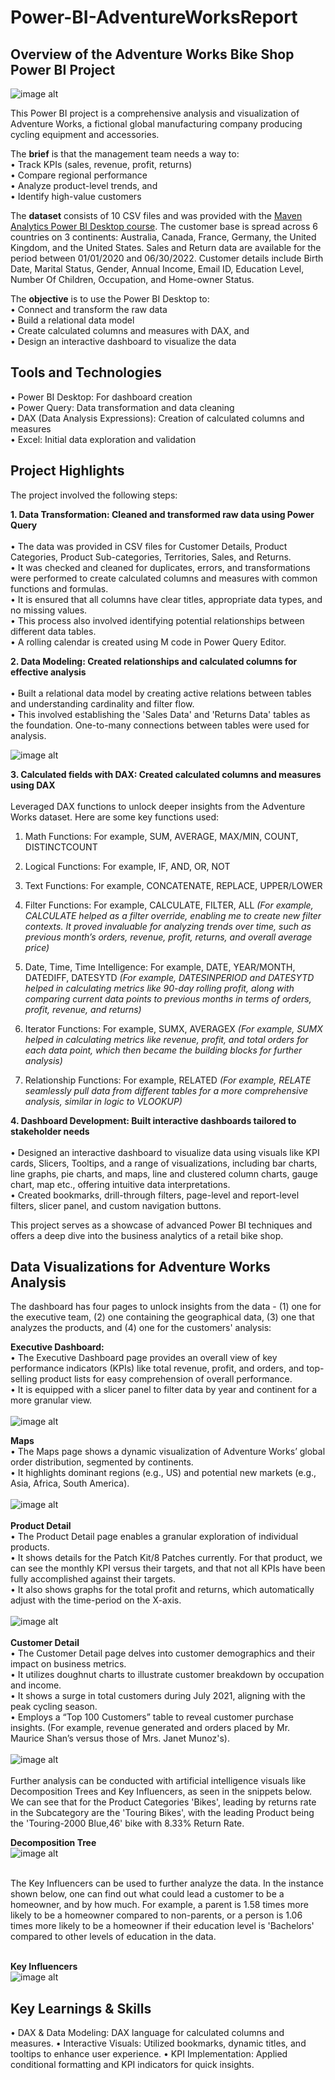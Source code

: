 # Power-BI-AdventureWorksReport

## **Overview of the Adventure Works Bike Shop Power BI Project**

![image alt](https://github.com/nidhigupta3/Power-BI-AdventureWorksReport/blob/293490584cdb85be23a8ae9b0fe2d31d367936d6/Screenshots/AdventureWorks_Logo.png)

This Power BI project is a comprehensive analysis and visualization of Adventure Works, a fictional global manufacturing company producing cycling equipment and accessories.

The **brief** is that the management team needs a way to:<br>
• Track KPIs (sales, revenue, profit, returns)<br>
• Compare regional performance<br>
• Analyze product-level trends, and<br>
• Identify high-value customers<br>

The **dataset** consists of 10 CSV files and was provided with the [Maven Analytics Power BI Desktop course](https://mavenanalytics.io/course/microsoft-power-bi-desktop). 
The customer base is spread across 6 countries on 3 continents: Australia, Canada, France, Germany, the United Kingdom, and the United States. Sales and Return data are available for the period between 01/01/2020 and 06/30/2022. Customer details include Birth Date, Marital Status, Gender, Annual Income, Email ID, Education Level, Number Of Children, Occupation, and Home-owner Status.

The **objective** is to use the Power BI Desktop to:<br>
• Connect and transform the raw data<br>
• Build a relational data model<br>
• Create calculated columns and measures with DAX, and<br>
• Design an interactive dashboard to visualize the data

## **Tools and Technologies**

• Power BI Desktop: For dashboard creation <br>
• Power Query: Data transformation and data cleaning <br>
• DAX (Data Analysis Expressions): Creation of calculated columns and measures <br>
• Excel: Initial data exploration and validation <br>

## **Project Highlights**
The project involved the following steps:

**1. Data Transformation: Cleaned and transformed raw data using Power Query** <br><br>
• The data was provided in CSV files for Customer Details, Product Categories, Product Sub-categories, Territories, Sales, and Returns. <br>
• It was checked and cleaned for duplicates, errors, and transformations were performed to create calculated columns and measures with common functions and formulas. <br>
• It is ensured that all columns have clear titles, appropriate data types, and no missing values. <br>
• This process also involved identifying potential relationships between different data tables. <br>
• A rolling calendar is created using M code in Power Query Editor. <br>

**2. Data Modeling: Created relationships and calculated columns for effective analysis** <br><br>
• Built a relational data model by creating active relations between tables and understanding cardinality and filter flow.<br>
• This involved establishing the 'Sales Data' and 'Returns Data' tables as the foundation. One-to-many connections between tables were used for analysis. <br>

![image alt](https://github.com/nidhigupta3/Power-BI-AdventureWorksReport/blob/293490584cdb85be23a8ae9b0fe2d31d367936d6/Screenshots/Data%20Modeling.png)

**3. Calculated fields with DAX: Created calculated columns and measures using DAX**<br><br> 
Leveraged DAX functions to unlock deeper insights from the Adventure Works dataset. Here are some key functions used:

1. Math Functions: For example, SUM, AVERAGE, MAX/MIN, COUNT, DISTINCTCOUNT
   
2. Logical Functions: For example, IF, AND, OR, NOT
 
3. Text Functions: For example, CONCATENATE, REPLACE, UPPER/LOWER
 
4. Filter Functions: For example, CALCULATE, FILTER, ALL
_(For example, CALCULATE helped as a filter override, enabling me to create new filter contexts. It proved invaluable for analyzing trends over time, such as previous month’s orders, revenue, profit, returns, and overall average price)_

5. Date, Time, Time Intelligence: For example, DATE, YEAR/MONTH, DATEDIFF, DATESYTD
_(For example, DATESINPERIOD and DATESYTD helped in calculating metrics like 90-day rolling profit, along with comparing current data points to previous months in terms of orders, profit, revenue, and returns)_

6. Iterator Functions: For example, SUMX, AVERAGEX
_(For example, SUMX helped in calculating metrics like revenue, profit, and total orders for each data point, which then became the building blocks for further analysis)_

7. Relationship Functions: For example, RELATED
_(For example, RELATE seamlessly pull data from different tables for a more comprehensive analysis, similar in logic to VLOOKUP)_  <br>
 
**4. Dashboard Development: Built interactive dashboards tailored to stakeholder needs** <br><br>
• Designed an interactive dashboard to visualize data using visuals like KPI cards, Slicers, Tooltips, and a range of visualizations, including bar charts, line graphs, pie charts, and maps, line and clustered column charts, gauge chart, map etc., offering intuitive data interpretations. <br>
• Created bookmarks, drill-through filters, page-level and report-level filters, slicer panel, and custom navigation buttons. <br>

This project serves as a showcase of advanced Power BI techniques and offers a deep dive into the business analytics of a retail bike shop. <br>

## **Data Visualizations for Adventure Works Analysis**

The dashboard has four pages to unlock insights from the data - (1) one for the executive team, (2) one containing the geographical data, (3) one that analyzes the products, and (4) one for the customers' analysis: <br>

**Executive Dashboard:**
<br>
• The Executive Dashboard page provides an overall view of key performance indicators (KPIs) like total revenue, profit, and orders, and top-selling product lists for easy comprehension of overall performance.<br>
• It is equipped with a slicer panel to filter data by year and continent for a more granular view.<br>
<br>
![image alt](https://github.com/nidhigupta3/Power-BI-AdventureWorksReport/blob/293490584cdb85be23a8ae9b0fe2d31d367936d6/Screenshots/Executive%20Dashboard.png)  <br>

**Maps**
<br>
• The Maps page shows a dynamic visualization of Adventure Works’ global order distribution, segmented by continents.<br>
• It highlights dominant regions (e.g., US) and potential new markets (e.g., Asia, Africa, South America).<br>
<br>
![image alt](https://github.com/nidhigupta3/Power-BI-AdventureWorksReport/blob/293490584cdb85be23a8ae9b0fe2d31d367936d6/Screenshots/Map.png)  <br>
<br>
**Product Detail**
<br>
• The Product Detail page enables a granular exploration of individual products.<br>
• It shows details for the Patch Kit/8 Patches currently. For that product, we can see the monthly KPI versus their targets, and that not all KPIs have been fully accomplished against their targets.<br>
• It also shows graphs for the total profit and returns, which automatically adjust with the time-period on the X-axis.<br>
<br>
![image alt](https://github.com/nidhigupta3/Power-BI-AdventureWorksReport/blob/293490584cdb85be23a8ae9b0fe2d31d367936d6/Screenshots/Product%20Details.png)  <br>
<br>
**Customer Detail**
<br>
• The Customer Detail page delves into customer demographics and their impact on business metrics.<br>
• It utilizes doughnut charts to illustrate customer breakdown by occupation and income.<br>
• It shows a surge in total customers during July 2021, aligning with the peak cycling season.<br>
• Employs a “Top 100 Customers” table to reveal customer purchase insights. (For example, revenue generated and orders placed by Mr. Maurice Shan’s versus those of Mrs. Janet Munoz's).<br>
<br>
![image alt](https://github.com/nidhigupta3/Power-BI-AdventureWorksReport/blob/293490584cdb85be23a8ae9b0fe2d31d367936d6/Screenshots/Customer%20Detail.png)  <br>
<br>
Further analysis can be conducted with artificial intelligence visuals like Decomposition Trees and Key Influencers, as seen in the snippets below.<br>
We can see that for the Product Categories 'Bikes', leading by returns rate in the Subcategory are the 'Touring Bikes', with the leading Product being the 'Touring-2000 Blue,46' bike with 8.33% Return Rate.<br>

**Decomposition Tree**
<br>
![image alt](https://github.com/nidhigupta3/Power-BI-AdventureWorksReport/blob/293490584cdb85be23a8ae9b0fe2d31d367936d6/Screenshots/Decomposition%20Tree.png)

<br>
The Key Influencers can be used to further analyze the data. In the instance shown below, one can find out what could lead a customer to be a homeowner, and by how much. For example, a parent is 1.58 times more likely to be a homeowner compared to non-parents, or a person is 1.06 times more likely to be a homeowner if their education level is 'Bachelors' compared to other levels of education in the data.<br><br>

**Key Influencers**
<br>
![image alt](https://github.com/nidhigupta3/Power-BI-AdventureWorksReport/blob/293490584cdb85be23a8ae9b0fe2d31d367936d6/Screenshots/Key%20Influencers.png)


## **Key Learnings & Skills**
• DAX & Data Modeling: DAX language for calculated columns and measures.
• Interactive Visuals: Utilized bookmarks, dynamic titles, and tooltips to enhance user experience.
• KPI Implementation: Applied conditional formatting and KPI indicators for quick insights.
